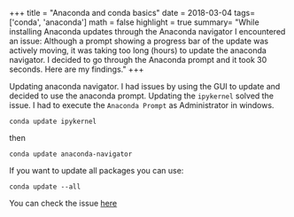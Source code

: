 +++
title = "Anaconda and conda basics"
date = 2018-03-04
tags= ['conda', 'anaconda']
math = false
highlight = true
summary= "While installing Anaconda updates through the Anaconda navigator I encountered an issue: Although a prompt showing a progress bar of the update was actively moving, it was taking too long (hours) to update the anaconda navigator. I decided to go through the Anaconda prompt and it took 30 seconds. Here are my findings."
+++


Updating anaconda navigator.  I had issues by using the GUI to update and decided to use the anaconda prompt. Updating the `ipykernel` solved the issue.
I had to execute the `Anaconda Prompt` as Administrator in windows.

```Anaconda
conda update ipykernel
```
then

```Anaconda
conda update anaconda-navigator
```

If you want to update all packages you can use:
```Anaconda
conda update --all
```
You can check the issue [here](https://github.com/ContinuumIO/anaconda-issues/issues/8733)
